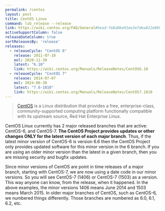 ```yaml
---
permalink: /centos
layout: post
title: CentOS Linux
command: lsb_release --release
link: https://wiki.centos.org/FAQ/General#head-fe8a0be91ee3e7dea812e8694491e1dde5b75e6d
activeSupportColumn: false
releaseDateColumn: true
sortReleasesBy: 'release'
releases:
  - releaseCycle: "CentOS 6"
    release: 2011-07-10
    eol: 2020-11-30
    latest: "6.10"
    link: https://wiki.centos.org/Manuals/ReleaseNotes/CentOS6.10
  - releaseCycle: "CentOS 7"
    release: 2014-07-07
    eol: 2024-06-30
    latest: "7.6-1810"
    link: https://wiki.centos.org/Manuals/ReleaseNotes/CentOS7.1810
---
```


> [CentOS](https://centos.org/) is a Linux distribution that provides a free, enterprise-class, community-supported computing platform functionally compatible with its upstream source, Red Hat Enterprise Linux.

CentOS Linux currently has 2 major released branches that are active: CentOS-6, and CentOS-7. **The CentOS Project provides updates or other changes ONLY for the latest version of each major branch**. Thus, if the latest minor version of CentOS-6 is version 6.6 then the CentOS Project only provides updated software for this minor version in the 6 branch. If you are using an older minor version than the latest in a given branch, then you are missing security and bugfix updates.

Since minor versions of CentOS are point in time releases of a major branch, starting with CentOS-7, we are now using a date code in our minor versions. So you will see CentOS-7 (1406) or CentOS-7 (1503) as a version. This way anyone can know, from the release, when it happened. In the above examples, the minor versions 1406 means June 2014 and 1503 means March 2015. In older major branches of CentOS, such as CentOS-6, we numbered things differently. Those branches are numbered as 6.0, 6.1, 6.2, etc.
